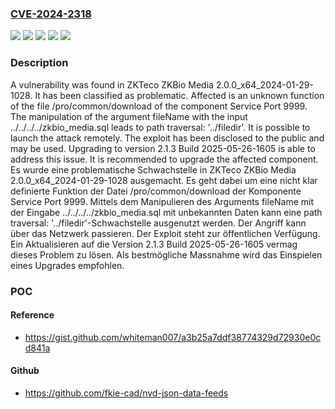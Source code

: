 ### [CVE-2024-2318](https://cve.mitre.org/cgi-bin/cvename.cgi?name=CVE-2024-2318)
![](https://img.shields.io/static/v1?label=Product&message=ZKBio%20Media&color=blue)
![](https://img.shields.io/static/v1?label=Version&message=2.0.0%20&color=brightgreen)
![](https://img.shields.io/static/v1?label=Version&message=2.0.0_x64_2024-01-29-1028%20&color=brightgreen)
![](https://img.shields.io/static/v1?label=Vulnerability&message=Path%20Traversal%3A%20'..%2Ffiledir'&color=brightgreen)
![](https://img.shields.io/static/v1?label=Vulnerability&message=Relative%20Path%20Traversal&color=brightgreen)

### Description

A vulnerability was found in ZKTeco ZKBio Media 2.0.0_x64_2024-01-29-1028. It has been classified as problematic. Affected is an unknown function of the file /pro/common/download of the component Service Port 9999. The manipulation of the argument fileName with the input ../../../../zkbio_media.sql leads to path traversal: '../filedir'. It is possible to launch the attack remotely. The exploit has been disclosed to the public and may be used. Upgrading to version 2.1.3 Build 2025-05-26-1605 is able to address this issue. It is recommended to upgrade the affected component.
Es wurde eine problematische Schwachstelle in ZKTeco ZKBio Media 2.0.0_x64_2024-01-29-1028 ausgemacht. Es geht dabei um eine nicht klar definierte Funktion der Datei /pro/common/download der Komponente Service Port 9999. Mittels dem Manipulieren des Arguments fileName mit der Eingabe ../../../../zkbio_media.sql mit unbekannten Daten kann eine path traversal: '../filedir'-Schwachstelle ausgenutzt werden. Der Angriff kann über das Netzwerk passieren. Der Exploit steht zur öffentlichen Verfügung. Ein Aktualisieren auf die Version 2.1.3 Build 2025-05-26-1605 vermag dieses Problem zu lösen. Als bestmögliche Massnahme wird das Einspielen eines Upgrades empfohlen.

### POC

#### Reference
- https://gist.github.com/whiteman007/a3b25a7ddf38774329d72930e0cd841a

#### Github
- https://github.com/fkie-cad/nvd-json-data-feeds

